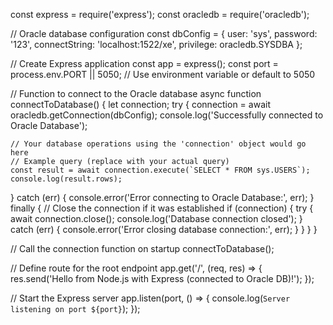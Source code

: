const express = require('express');
const oracledb = require('oracledb');

// Oracle database configuration
const dbConfig = {
  user: 'sys',
  password: '123',
  connectString: 'localhost:1522/xe',
  privilege: oracledb.SYSDBA
};

// Create Express application
const app = express();
const port = process.env.PORT || 5050; // Use environment variable or default to 5050

// Function to connect to the Oracle database
async function connectToDatabase() {
  let connection;
  try {
    connection = await oracledb.getConnection(dbConfig);
    console.log('Successfully connected to Oracle Database');

    // Your database operations using the 'connection' object would go here
    // Example query (replace with your actual query)
    const result = await connection.execute(`SELECT * FROM sys.USERS`);
    console.log(result.rows);
  } catch (err) {
    console.error('Error connecting to Oracle Database:', err);
  } finally {
    // Close the connection if it was established
    if (connection) {
      try {
        await connection.close();
        console.log('Database connection closed');
      } catch (err) {
        console.error('Error closing database connection:', err);
      }
    }
  }
}

// Call the connection function on startup
connectToDatabase();

// Define route for the root endpoint
app.get('/', (req, res) => {
  res.send('Hello from Node.js with Express (connected to Oracle DB)!');
});

// Start the Express server
app.listen(port, () => {
  console.log(`Server listening on port ${port}`);
});
